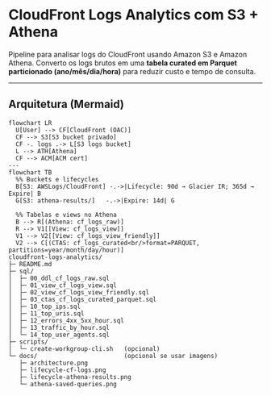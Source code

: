 # CloudFront Logs Analytics com S3 + Athena

Pipeline para analisar logs do CloudFront usando Amazon S3 e Amazon Athena.
Converto os logs brutos em uma **tabela curated em Parquet particionado (ano/mês/dia/hora)** para reduzir custo e tempo de consulta.

---

## Arquitetura (Mermaid)
```mermaid
flowchart LR
  U[User] --> CF[CloudFront (OAC)]
  CF --> S3[S3 bucket privado]
  CF -. logs .-> L[S3 logs bucket]
  L --> ATH[Athena]
  CF --> ACM[ACM cert]
---
flowchart TB
  %% Buckets e lifecycles
  B[S3: AWSLogs/CloudFront] -.->|Lifecycle: 90d → Glacier IR; 365d → Expire| B
  G[S3: athena-results/]   -.->|Expire: 14d| G

  %% Tabelas e views no Athena
  B --> R[(Athena: cf_logs_raw)]
  R --> V1[[View: cf_logs_view]]
  V1 --> V2[[View: cf_logs_view_friendly]]
  V2 --> C[(CTAS: cf_logs_curated<br/>format=PARQUET, partitions=year/month/day/hour)]
cloudfront-logs-analytics/
├─ README.md
├─ sql/
│  ├─ 00_ddl_cf_logs_raw.sql
│  ├─ 01_view_cf_logs_view.sql
│  ├─ 02_view_cf_logs_view_friendly.sql
│  ├─ 03_ctas_cf_logs_curated_parquet.sql
│  ├─ 10_top_ips.sql
│  ├─ 11_top_uris.sql
│  ├─ 12_errors_4xx_5xx_hour.sql
│  ├─ 13_traffic_by_hour.sql
│  └─ 14_top_user_agents.sql
├─ scripts/
│  └─ create-workgroup-cli.sh   (opcional)
└─ docs/                        (opcional se usar imagens)
   ├─ architecture.png
   ├─ lifecycle-cf-logs.png
   ├─ lifecycle-athena-results.png
   └─ athena-saved-queries.png
